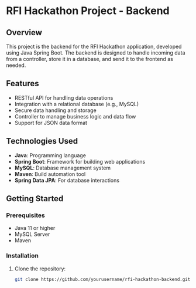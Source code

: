# RFI Hackathon Project - Backend

## Overview
This project is the backend for the RFI Hackathon application, developed using Java Spring Boot. The backend is designed to handle incoming data from a controller, store it in a database, and send it to the frontend as needed.

## Features
- RESTful API for handling data operations
- Integration with a relational database (e.g., MySQL)
- Secure data handling and storage
- Controller to manage business logic and data flow
- Support for JSON data format

## Technologies Used
- **Java**: Programming language
- **Spring Boot**: Framework for building web applications
- **MySQL**: Database management system
- **Maven**: Build automation tool
- **Spring Data JPA**: For database interactions

## Getting Started

### Prerequisites
- Java 11 or higher
- MySQL Server
- Maven

### Installation

1. Clone the repository:
   ```bash
   git clone https://github.com/yourusername/rfi-hackathon-backend.git
